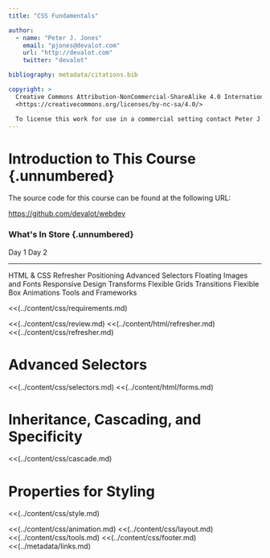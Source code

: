 ```yaml
---
title: "CSS Fundamentals"

author:
  - name: "Peter J. Jones"
    email: "pjones@devalot.com"
    url: "http://devalot.com"
    twitter: "devalot"

bibliography: metadata/citations.bib

copyright: >
  Creative Commons Attribution-NonCommercial-ShareAlike 4.0 International Public License:
  <https://creativecommons.org/licenses/by-nc-sa/4.0/>

  To license this work for use in a commercial setting contact Peter J. Jones.
---
```


# Introduction to This Course {.unnumbered}

The source code for this course can be found at the following URL:

<https://github.com/devalot/webdev>

### What's In Store {.unnumbered}

  Day 1                 Day 2
  --------------        --------------
  HTML & CSS Refresher  Positioning
  Advanced Selectors    Floating
  Images and Fonts      Responsive Design
  Transforms            Flexible Grids
  Transitions           Flexible Box
  Animations            Tools and Frameworks


<<(../content/css/requirements.md)

<<(../content/css/review.md)
<<(../content/html/refresher.md)
<<(../content/css/refresher.md)

# Advanced Selectors

  <<(../content/css/selectors.md)
  <<(../content/html/forms.md)

# Inheritance, Cascading, and Specificity

  <<(../content/css/cascade.md)

# Properties for Styling

  <<(../content/css/style.md)

<<(../content/css/animation.md)
<<(../content/css/layout.md)
<<(../content/css/tools.md)
<<(../content/css/footer.md)
<<(../metadata/links.md)
